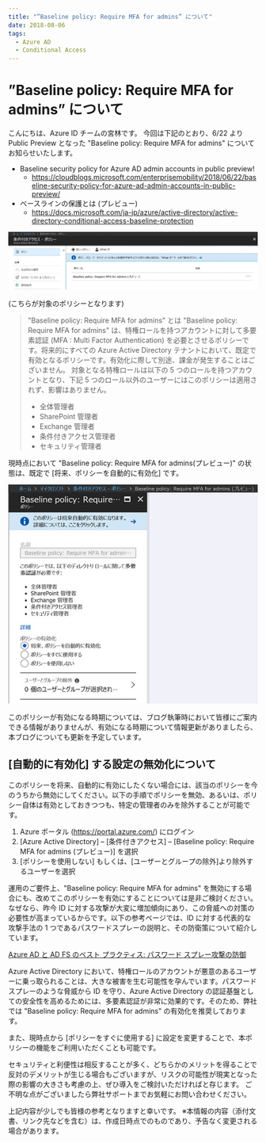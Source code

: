 ```yaml
---
title: "”Baseline policy: Require MFA for admins” について"
date: 2018-08-06
tags:
  - Azure AD
  - Conditional Access
---
```

# ”Baseline policy: Require MFA for admins” について

こんにちは、Azure ID チームの宮林です。
今回は下記のとおり、6/22 より Public Preview となった "Baseline policy: Require MFA for admins" についてお知らせいたします。

- Baseline security policy for Azure AD admin accounts in public preview!
    - https://cloudblogs.microsoft.com/enterprisemobility/2018/06/22/baseline-security-policy-for-azure-ad-admin-accounts-in-public-preview/
- ベースラインの保護とは (プレビュー)
    - https://docs.microsoft.com/ja-jp/azure/active-directory/active-directory-conditional-access-baseline-protection

![](./about-baseline-policy-require-mfa-for-admins/Baseline-policy-Require-MFA-for-admins-pic3-1024x237.jpg)

(こちらが対象のポリシーとなります)

> "Baseline policy: Require MFA for admins" とは
> "Baseline policy: Require MFA for admins" は、特権ロールを持つアカウントに対して多要素認証 (MFA : Multi Factor Authentication) を必要とさせるポリシーです。将来的にすべての Azure Active Directory テナントにおいて、既定で有効となるポリシーです。有効化に際して別途、課金が発生することはございません。
> 対象となる特権ロールは以下の 5 つのロールを持つアカウントとなり、下記 5 つのロール以外のユーザーにはこのポリシーは適用されず、影響はありません。
>
> - 全体管理者
> - SharePoint 管理者
> - Exchange 管理者
> - 条件付きアクセス管理者
> - セキュリティ管理者

現時点において "Baseline policy: Require MFA for admins(プレビュー)" の状態は、既定で [将来、ポリシーを自動的に有効化] です。

![](./about-baseline-policy-require-mfa-for-admins/Baseline-policy-Require-MFA-for-admins-pic2.jpg)


このポリシーが有効になる時期については、ブログ執筆時において皆様にご案内できる情報がありませんが、有効になる時期について情報更新がありましたら、本ブログについても更新を予定しています。

## [自動的に有効化] する設定の無効化について

このポリシーを将来、自動的に有効にしたくない場合には、該当のポリシーを今のうちから無効にしてください。以下の手順でポリシーを無効、あるいは、ポリシー自体は有効としておきつつも、特定の管理者のみを除外することが可能です。

1. Azure ポータル (https://portal.azure.com/) にログイン
2. [Azure Active Directory] – [条件付きアクセス] – [Baseline policy: Require MFA for admins (プレビュー)] を選択
3. [ポリシーを使用しない] もしくは、[ユーザーとグループの除外]より除外するユーザーを選択

運用のご要件上、"Baseline policy: Require MFA for admins" を無効にする場合にも、改めてこのポリシーを有効にすることについては是非ご検討ください。なぜなら、昨今 ID に対する攻撃が大変に増加傾向にあり、この脅威への対策の必要性が高まっているからです。以下の参考ページでは、ID に対する代表的な攻撃手法の 1 つであるパスワードスプレーの説明と、その防衛策について紹介しています。

[Azure AD と AD FS のベスト プラクティス: パスワード スプレー攻撃の防御](./password-sprey-attack.md)

Azure Active Directory において、特権ロールのアカウントが悪意のあるユーザーに乗っ取られることは、大きな被害を生む可能性を孕んでいます。パスワード スプレーのような脅威から ID を守り、Azure Active Directory の認証基盤としての安全性を高めるためには、多要素認証が非常に効果的です。そのため、弊社では "Baseline policy: Require MFA for admins" の有効化を推奨しております。

また、現時点から [ポリシーをすぐに使用する] に設定を変更することで、本ポリシーの機能をご利用いただくことも可能です。

セキュリティと利便性は相反することが多く、どちらかのメリットを得ることで反対のデメリットが生じる場合もございますが、リスクの可能性が現実となった際の影響の大きさも考慮の上、ぜひ導入をご検討いただければと存じます。
ご不明な点がございましたら弊社サポートまでお気軽にお問い合わせください。

上記内容が少しでも皆様の参考となりますと幸いです。
※本情報の内容（添付文書、リンク先などを含む）は、作成日時点でのものであり、予告なく変更される場合があります。
